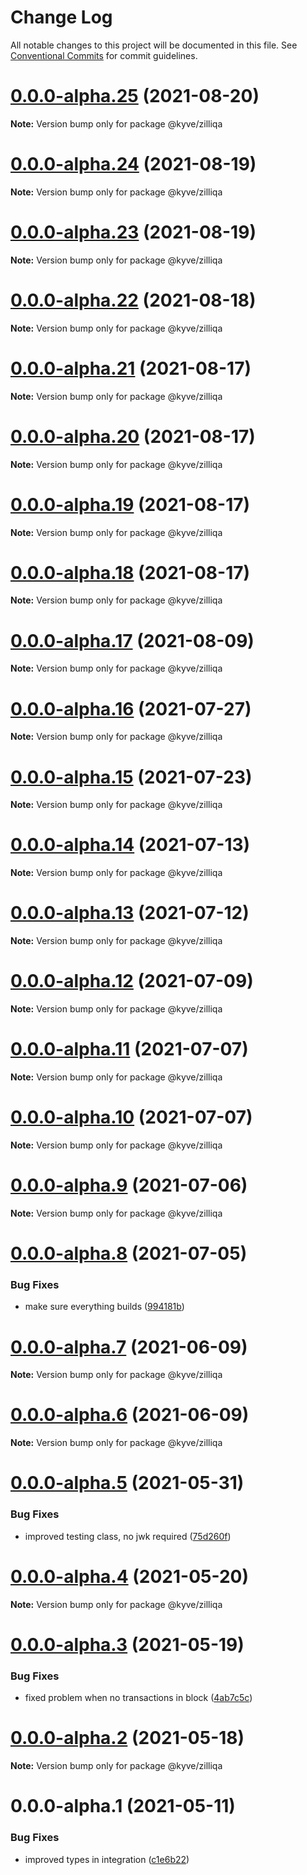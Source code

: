# Change Log

All notable changes to this project will be documented in this file.
See [Conventional Commits](https://conventionalcommits.org) for commit guidelines.

# [0.0.0-alpha.25](https://github.com/KYVENetwork/zilliqa/compare/@kyve/zilliqa@0.0.0-alpha.24...@kyve/zilliqa@0.0.0-alpha.25) (2021-08-20)

**Note:** Version bump only for package @kyve/zilliqa





# [0.0.0-alpha.24](https://github.com/KYVENetwork/zilliqa/compare/@kyve/zilliqa@0.0.0-alpha.23...@kyve/zilliqa@0.0.0-alpha.24) (2021-08-19)

**Note:** Version bump only for package @kyve/zilliqa





# [0.0.0-alpha.23](https://github.com/KYVENetwork/zilliqa/compare/@kyve/zilliqa@0.0.0-alpha.22...@kyve/zilliqa@0.0.0-alpha.23) (2021-08-19)

**Note:** Version bump only for package @kyve/zilliqa





# [0.0.0-alpha.22](https://github.com/KYVENetwork/zilliqa/compare/@kyve/zilliqa@0.0.0-alpha.21...@kyve/zilliqa@0.0.0-alpha.22) (2021-08-18)

**Note:** Version bump only for package @kyve/zilliqa





# [0.0.0-alpha.21](https://github.com/KYVENetwork/zilliqa/compare/@kyve/zilliqa@0.0.0-alpha.20...@kyve/zilliqa@0.0.0-alpha.21) (2021-08-17)

**Note:** Version bump only for package @kyve/zilliqa





# [0.0.0-alpha.20](https://github.com/KYVENetwork/zilliqa/compare/@kyve/zilliqa@0.0.0-alpha.19...@kyve/zilliqa@0.0.0-alpha.20) (2021-08-17)

**Note:** Version bump only for package @kyve/zilliqa





# [0.0.0-alpha.19](https://github.com/KYVENetwork/zilliqa/compare/@kyve/zilliqa@0.0.0-alpha.18...@kyve/zilliqa@0.0.0-alpha.19) (2021-08-17)

**Note:** Version bump only for package @kyve/zilliqa





# [0.0.0-alpha.18](https://github.com/KYVENetwork/zilliqa/compare/@kyve/zilliqa@0.0.0-alpha.17...@kyve/zilliqa@0.0.0-alpha.18) (2021-08-17)

**Note:** Version bump only for package @kyve/zilliqa





# [0.0.0-alpha.17](https://github.com/KYVENetwork/zilliqa/compare/@kyve/zilliqa@0.0.0-alpha.16...@kyve/zilliqa@0.0.0-alpha.17) (2021-08-09)

**Note:** Version bump only for package @kyve/zilliqa





# [0.0.0-alpha.16](https://github.com/KYVENetwork/zilliqa/compare/@kyve/zilliqa@0.0.0-alpha.15...@kyve/zilliqa@0.0.0-alpha.16) (2021-07-27)

**Note:** Version bump only for package @kyve/zilliqa





# [0.0.0-alpha.15](https://github.com/KYVENetwork/zilliqa/compare/@kyve/zilliqa@0.0.0-alpha.14...@kyve/zilliqa@0.0.0-alpha.15) (2021-07-23)

**Note:** Version bump only for package @kyve/zilliqa





# [0.0.0-alpha.14](https://github.com/KYVENetwork/zilliqa/compare/@kyve/zilliqa@0.0.0-alpha.13...@kyve/zilliqa@0.0.0-alpha.14) (2021-07-13)

**Note:** Version bump only for package @kyve/zilliqa





# [0.0.0-alpha.13](https://github.com/KYVENetwork/zilliqa/compare/@kyve/zilliqa@0.0.0-alpha.12...@kyve/zilliqa@0.0.0-alpha.13) (2021-07-12)

**Note:** Version bump only for package @kyve/zilliqa





# [0.0.0-alpha.12](https://github.com/KYVENetwork/zilliqa/compare/@kyve/zilliqa@0.0.0-alpha.11...@kyve/zilliqa@0.0.0-alpha.12) (2021-07-09)

**Note:** Version bump only for package @kyve/zilliqa





# [0.0.0-alpha.11](https://github.com/KYVENetwork/zilliqa/compare/@kyve/zilliqa@0.0.0-alpha.10...@kyve/zilliqa@0.0.0-alpha.11) (2021-07-07)

**Note:** Version bump only for package @kyve/zilliqa





# [0.0.0-alpha.10](https://github.com/KYVENetwork/zilliqa/compare/@kyve/zilliqa@0.0.0-alpha.9...@kyve/zilliqa@0.0.0-alpha.10) (2021-07-07)

**Note:** Version bump only for package @kyve/zilliqa





# [0.0.0-alpha.9](https://github.com/KYVENetwork/zilliqa/compare/@kyve/zilliqa@0.0.0-alpha.8...@kyve/zilliqa@0.0.0-alpha.9) (2021-07-06)

**Note:** Version bump only for package @kyve/zilliqa





# [0.0.0-alpha.8](https://github.com/KYVENetwork/zilliqa/compare/@kyve/zilliqa@0.0.0-alpha.7...@kyve/zilliqa@0.0.0-alpha.8) (2021-07-05)


### Bug Fixes

* make sure everything builds ([994181b](https://github.com/KYVENetwork/zilliqa/commit/994181bbbc4b242c59545b29f7234f8bc0b822e4))





# [0.0.0-alpha.7](https://github.com/KYVENetwork/zilliqa/compare/@kyve/zilliqa@0.0.0-alpha.6...@kyve/zilliqa@0.0.0-alpha.7) (2021-06-09)

**Note:** Version bump only for package @kyve/zilliqa





# [0.0.0-alpha.6](https://github.com/KYVENetwork/zilliqa/compare/@kyve/zilliqa@0.0.0-alpha.5...@kyve/zilliqa@0.0.0-alpha.6) (2021-06-09)

**Note:** Version bump only for package @kyve/zilliqa





# [0.0.0-alpha.5](https://github.com/KYVENetwork/zilliqa/compare/@kyve/zilliqa@0.0.0-alpha.4...@kyve/zilliqa@0.0.0-alpha.5) (2021-05-31)


### Bug Fixes

* improved testing class, no jwk required ([75d260f](https://github.com/KYVENetwork/zilliqa/commit/75d260f0753d53ada6bc41138b8ccf809b9b3cd2))





# [0.0.0-alpha.4](https://github.com/KYVENetwork/zilliqa/compare/@kyve/zilliqa@0.0.0-alpha.3...@kyve/zilliqa@0.0.0-alpha.4) (2021-05-20)

**Note:** Version bump only for package @kyve/zilliqa





# [0.0.0-alpha.3](https://github.com/KYVENetwork/zilliqa/compare/@kyve/zilliqa@0.0.0-alpha.2...@kyve/zilliqa@0.0.0-alpha.3) (2021-05-19)


### Bug Fixes

* fixed problem when no transactions in block ([4ab7c5c](https://github.com/KYVENetwork/zilliqa/commit/4ab7c5cd30b4ddca2e1b72e3c084e85150a93eb1))





# [0.0.0-alpha.2](https://github.com/KYVENetwork/zilliqa/compare/@kyve/zilliqa@0.0.0-alpha.1...@kyve/zilliqa@0.0.0-alpha.2) (2021-05-18)

**Note:** Version bump only for package @kyve/zilliqa





# 0.0.0-alpha.1 (2021-05-11)


### Bug Fixes

* improved types in integration ([c1e6b22](https://github.com/KYVENetwork/zilliqa/commit/c1e6b220ed0648ac91f86bbb1a2779124c68e6e8))
